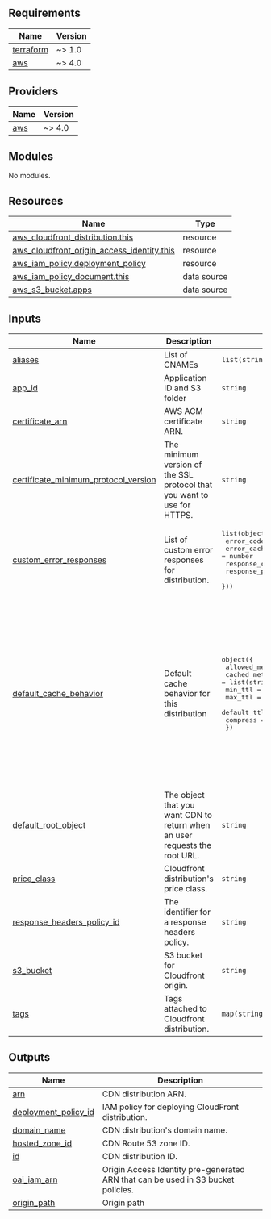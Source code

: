 ## Requirements

| Name | Version |
|------|---------|
| <a name="requirement_terraform"></a> [terraform](#requirement\_terraform) | ~> 1.0 |
| <a name="requirement_aws"></a> [aws](#requirement\_aws) | ~> 4.0 |

## Providers

| Name | Version |
|------|---------|
| <a name="provider_aws"></a> [aws](#provider\_aws) | ~> 4.0 |

## Modules

No modules.

## Resources

| Name | Type |
|------|------|
| [aws_cloudfront_distribution.this](https://registry.terraform.io/providers/hashicorp/aws/latest/docs/resources/cloudfront_distribution) | resource |
| [aws_cloudfront_origin_access_identity.this](https://registry.terraform.io/providers/hashicorp/aws/latest/docs/resources/cloudfront_origin_access_identity) | resource |
| [aws_iam_policy.deployment_policy](https://registry.terraform.io/providers/hashicorp/aws/latest/docs/resources/iam_policy) | resource |
| [aws_iam_policy_document.this](https://registry.terraform.io/providers/hashicorp/aws/latest/docs/data-sources/iam_policy_document) | data source |
| [aws_s3_bucket.apps](https://registry.terraform.io/providers/hashicorp/aws/latest/docs/data-sources/s3_bucket) | data source |

## Inputs

| Name | Description | Type | Default | Required |
|------|-------------|------|---------|:--------:|
| <a name="input_aliases"></a> [aliases](#input\_aliases) | List of CNAMEs | `list(string)` | n/a | yes |
| <a name="input_app_id"></a> [app\_id](#input\_app\_id) | Application ID and S3 folder | `string` | n/a | yes |
| <a name="input_certificate_arn"></a> [certificate\_arn](#input\_certificate\_arn) | AWS ACM certificate ARN. | `string` | n/a | yes |
| <a name="input_certificate_minimum_protocol_version"></a> [certificate\_minimum\_protocol\_version](#input\_certificate\_minimum\_protocol\_version) | The minimum version of the SSL protocol that you want to use for HTTPS. | `string` | `"TLSv1.2_2019"` | no |
| <a name="input_custom_error_responses"></a> [custom\_error\_responses](#input\_custom\_error\_responses) | List of custom error responses for distribution. | <pre>list(object({<br>    error_code            = number<br>    error_caching_min_ttl = number<br>    response_code         = number<br>    response_page_path    = string<br>  }))</pre> | `[]` | no |
| <a name="input_default_cache_behavior"></a> [default\_cache\_behavior](#input\_default\_cache\_behavior) | Default cache behavior for this distribution | <pre>object({<br>    allowed_methods = list(string),<br>    cached_methods  = list(string),<br>    min_ttl         = number<br>    max_ttl         = number<br>    default_ttl     = number<br>    compress        = bool<br>  })</pre> | <pre>{<br>  "allowed_methods": [<br>    "DELETE",<br>    "GET",<br>    "HEAD",<br>    "OPTIONS",<br>    "PATCH",<br>    "POST",<br>    "PUT"<br>  ],<br>  "cached_methods": [<br>    "GET",<br>    "HEAD"<br>  ],<br>  "compress": true,<br>  "default_ttl": 3600,<br>  "max_ttl": 86400,<br>  "min_ttl": 0<br>}</pre> | no |
| <a name="input_default_root_object"></a> [default\_root\_object](#input\_default\_root\_object) | The object that you want CDN to return when an user requests the root URL. | `string` | `"index.html"` | no |
| <a name="input_price_class"></a> [price\_class](#input\_price\_class) | Cloudfront distribution's price class. | `string` | `"PriceClass_100"` | no |
| <a name="input_response_headers_policy_id"></a> [response\_headers\_policy\_id](#input\_response\_headers\_policy\_id) | The identifier for a response headers policy. | `string` | `null` | no |
| <a name="input_s3_bucket"></a> [s3\_bucket](#input\_s3\_bucket) | S3 bucket for Cloudfront origin. | `string` | n/a | yes |
| <a name="input_tags"></a> [tags](#input\_tags) | Tags attached to Cloudfront distribution. | `map(string)` | `{}` | no |

## Outputs

| Name | Description |
|------|-------------|
| <a name="output_arn"></a> [arn](#output\_arn) | CDN distribution ARN. |
| <a name="output_deployment_policy_id"></a> [deployment\_policy\_id](#output\_deployment\_policy\_id) | IAM policy for deploying CloudFront distribution. |
| <a name="output_domain_name"></a> [domain\_name](#output\_domain\_name) | CDN distribution's domain name. |
| <a name="output_hosted_zone_id"></a> [hosted\_zone\_id](#output\_hosted\_zone\_id) | CDN Route 53 zone ID. |
| <a name="output_id"></a> [id](#output\_id) | CDN distribution ID. |
| <a name="output_oai_iam_arn"></a> [oai\_iam\_arn](#output\_oai\_iam\_arn) | Origin Access Identity pre-generated ARN that can be used in S3 bucket policies. |
| <a name="output_origin_path"></a> [origin\_path](#output\_origin\_path) | Origin path |
